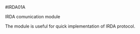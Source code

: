 <!--- PrjInfo ---> <!--- Please remove this line after manually editing --->
<!--- 00a56be08b96043df9e37d6aff7b6990 --->
<!--- Created:20170111-16:38: ---> 
<!--- Author:Mlab: ---> 
<!--- AuthorEmail:mlab@mlab.cz: ---> 
<!--- Tags:imported: ---> 
<!--- Ust:None: ---> 
<!--- Name:IRDA01A: --->
#IRDA01A 
<!--- LongName --->
IRDA comunication module
<!--- ELongName ---> 

<!--- Lead --->
The module is useful for quick implementation of IRDA protocol.
<!--- ELead ---> 


​
​
<!--- Description --->
<!--- EDescription --->
<!--- Content --->
<!--- EContent --->
            